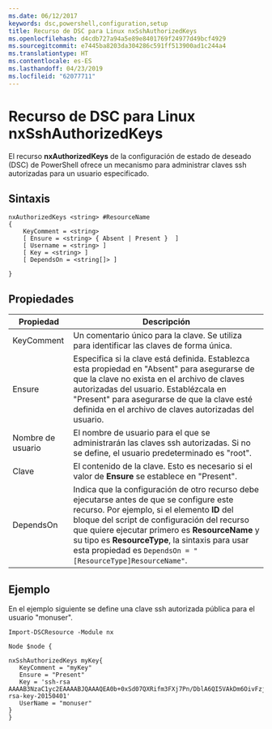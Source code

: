 ```yaml
---
ms.date: 06/12/2017
keywords: dsc,powershell,configuration,setup
title: Recurso de DSC para Linux nxSshAuthorizedKeys
ms.openlocfilehash: d4cdb727a94a5e89e8401769f24977d49bcf4929
ms.sourcegitcommit: e7445ba8203da304286c591ff513900ad1c244a4
ms.translationtype: HT
ms.contentlocale: es-ES
ms.lasthandoff: 04/23/2019
ms.locfileid: "62077711"
---
```

# <a name="dsc-for-linux-nxsshauthorizedkeys-resource"></a>Recurso de DSC para Linux nxSshAuthorizedKeys

El recurso **nxAuthorizedKeys** de la configuración de estado de deseado (DSC) de PowerShell ofrece un mecanismo para administrar claves ssh autorizadas para un usuario especificado.

## <a name="syntax"></a>Sintaxis

```
nxAuthorizedKeys <string> #ResourceName
{
    KeyComment = <string>
    [ Ensure = <string> { Absent | Present }  ]
    [ Username = <string> ]
    [ Key = <string> ]
    [ DependsOn = <string[]> ]

}
```

## <a name="properties"></a>Propiedades

|  Propiedad |  Descripción |
|---|---|
| KeyComment| Un comentario único para la clave. Se utiliza para identificar las claves de forma única.|
| Ensure| Especifica si la clave está definida. Establezca esta propiedad en "Absent" para asegurarse de que la clave no exista en el archivo de claves autorizadas del usuario. Establézcala en "Present" para asegurarse de que la clave esté definida en el archivo de claves autorizadas del usuario.|
| Nombre de usuario| El nombre de usuario para el que se administrarán las claves ssh autorizadas. Si no se define, el usuario predeterminado es "root".|
| Clave| El contenido de la clave. Esto es necesario si el valor de **Ensure** se establece en "Present".|
| DependsOn | Indica que la configuración de otro recurso debe ejecutarse antes de que se configure este recurso. Por ejemplo, si el elemento **ID** del bloque del script de configuración del recurso que quiere ejecutar primero es **ResourceName** y su tipo es **ResourceType**, la sintaxis para usar esta propiedad es `DependsOn = "[ResourceType]ResourceName"`.|

## <a name="example"></a>Ejemplo

En el ejemplo siguiente se define una clave ssh autorizada pública para el usuario "monuser".

```
Import-DSCResource -Module nx

Node $node {

nxSshAuthorizedKeys myKey{
   KeyComment = "myKey"
   Ensure = "Present"
   Key = 'ssh-rsa AAAAB3NzaC1yc2EAAAABJQAAAQEA0b+0xSd07QXRifm3FXj7Pn/DblA6QI5VAkDm6OivFzj3U6qGD1VJ6AAxWPCyMl/qhtpRtxZJDu/TxD8AyZNgc8aN2CljN1hOMbBRvH2q5QPf/nCnnJRaGsrxIqZjyZdYo9ZEEzjZUuMDM5HI1LA9B99k/K6PK2Bc1NLivpu7nbtVG2tLOQs+GefsnHuetsRMwo/+c3LtwYm9M0XfkGjYVCLO4CoFuSQpvX6AB3TedUy6NZ0iuxC0kRGg1rIQTwSRcw+McLhslF0drs33fw6tYdzlLBnnzimShMuiDWiT37WqCRovRGYrGCaEFGTG2e0CN8Co8nryXkyWc6NSDNpMzw== rsa-key-20150401'
   UserName = "monuser"
}
}
```